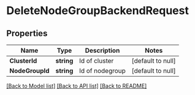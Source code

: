 # DeleteNodeGroupBackendRequest

## Properties
Name | Type | Description | Notes
------------ | ------------- | ------------- | -------------
**ClusterId** | **string** | Id of cluster | [default to null]
**NodeGroupId** | **string** | Id of nodegroup | [default to null]

[[Back to Model list]](../README.md#documentation-for-models) [[Back to API list]](../README.md#documentation-for-api-endpoints) [[Back to README]](../README.md)


